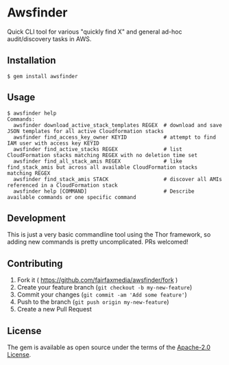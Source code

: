 # Awsfinder

Quick CLI tool for various "quickly find X" and general ad-hoc audit/discovery tasks in AWS.

## Installation

    $ gem install awsfinder

## Usage

    $ awsfinder help
    Commands:
      awsfinder download_active_stack_templates REGEX  # download and save JSON templates for all active Cloudformation stacks
      awsfinder find_access_key_owner KEYID            # attempt to find IAM user with access key KEYID
      awsfinder find_active_stacks REGEX               # list CloudFormation stacks matching REGEX with no deletion time set
      awsfinder find_all_stack_amis REGEX              # like find_stack_amis but across all available CloudFormation stacks matching REGEX
      awsfinder find_stack_amis STACK                  # discover all AMIs referenced in a CloudFormation stack
      awsfinder help [COMMAND]                         # Describe available commands or one specific command

## Development

This is just a very basic commandline tool using the Thor framework, so adding new commands is pretty uncomplicated. PRs welcomed!

## Contributing

1. Fork it ( https://github.com/fairfaxmedia/awsfinder/fork )
2. Create your feature branch (`git checkout -b my-new-feature`)
3. Commit your changes (`git commit -am 'Add some feature'`)
4. Push to the branch (`git push origin my-new-feature`)
5. Create a new Pull Request

## License

The gem is available as open source under the terms of the [Apache-2.0 License](http://opensource.org/licenses/Apache-2.0).

